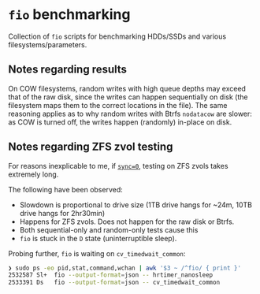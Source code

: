 # `fio` benchmarking

Collection of `fio` scripts for benchmarking HDDs/SSDs and various filesystems/parameters.

## Notes regarding results

On COW filesystems, random writes with high queue depths may exceed that of the raw disk, since the writes can happen sequentially on disk (the filesystem maps them to the correct locations in the file). The same reasoning applies as to why random writes with Btrfs `nodatacow` are slower: as COW is turned off, the writes happen (randomly) in-place on disk.

## Notes regarding ZFS zvol testing

For reasons inexplicable to me, if [`sync=0`], testing on ZFS zvols takes extremely long.

The following have been observed:

- Slowdown is proportional to drive size (1TB drive hangs for ~24m, 10TB drive hangs for 2hr30min)
- Happens for ZFS zvols. Does not happen for the raw disk or Btrfs.
- Both sequential-only and random-only tests cause this
- `fio` is stuck in the `D` state (uninterruptible sleep).

Probing further, `fio` is waiting on `cv_timedwait_common`:

```sh
❯ sudo ps -eo pid,stat,command,wchan | awk '$3 ~ /^fio/ { print }'
2532587 Sl+  fio --output-format=json -- hrtimer_nanosleep
2533391 Ds   fio --output-format=json -- cv_timedwait_common
```

[`sync=0`]: https://fio.readthedocs.io/en/latest/fio_doc.html#cmdoption-arg-sync
